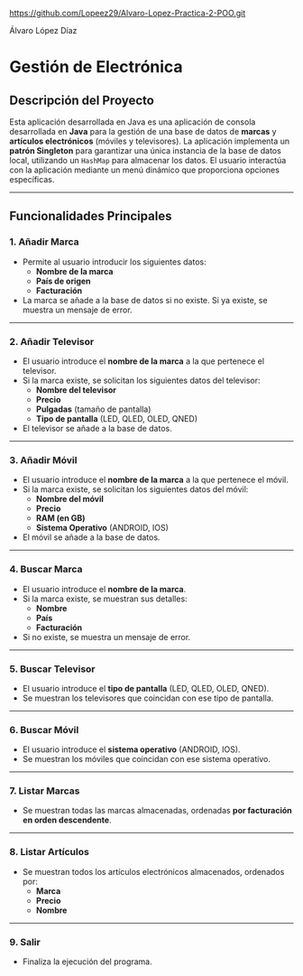 https://github.com/Lopeez29/Alvaro-Lopez-Practica-2-POO.git

Álvaro López Díaz

# **Gestión de Electrónica**

## **Descripción del Proyecto**
Esta aplicación desarrollada en Java es una aplicación de consola desarrollada en **Java** para la gestión de una base de datos de **marcas** y **artículos electrónicos** (móviles y televisores). La aplicación implementa un **patrón Singleton** para garantizar una única instancia de la base de datos local, utilizando un `HashMap` para almacenar los datos. El usuario interactúa con la aplicación mediante un menú dinámico que proporciona opciones específicas.

---

## **Funcionalidades Principales**

### **1. Añadir Marca**
- Permite al usuario introducir los siguientes datos:
    - **Nombre de la marca**
    - **País de origen**
    - **Facturación**
- La marca se añade a la base de datos si no existe. Si ya existe, se muestra un mensaje de error.

---

### **2. Añadir Televisor**
- El usuario introduce el **nombre de la marca** a la que pertenece el televisor.
- Si la marca existe, se solicitan los siguientes datos del televisor:
    - **Nombre del televisor**
    - **Precio**
    - **Pulgadas** (tamaño de pantalla)
    - **Tipo de pantalla** (LED, QLED, OLED, QNED)
- El televisor se añade a la base de datos.

---

### **3. Añadir Móvil**
- El usuario introduce el **nombre de la marca** a la que pertenece el móvil.
- Si la marca existe, se solicitan los siguientes datos del móvil:
    - **Nombre del móvil**
    - **Precio**
    - **RAM (en GB)**
    - **Sistema Operativo** (ANDROID, IOS)
- El móvil se añade a la base de datos.

---

### **4. Buscar Marca**
- El usuario introduce el **nombre de la marca**.
- Si la marca existe, se muestran sus detalles:
    - **Nombre**
    - **País**
    - **Facturación**
- Si no existe, se muestra un mensaje de error.

---

### **5. Buscar Televisor**
- El usuario introduce el **tipo de pantalla** (LED, QLED, OLED, QNED).
- Se muestran los televisores que coincidan con ese tipo de pantalla.

---

### **6. Buscar Móvil**
- El usuario introduce el **sistema operativo** (ANDROID, IOS).
- Se muestran los móviles que coincidan con ese sistema operativo.

---

### **7. Listar Marcas**
- Se muestran todas las marcas almacenadas, ordenadas **por facturación en orden descendente**.

---

### **8. Listar Artículos**
- Se muestran todos los artículos electrónicos almacenados, ordenados por:
    - **Marca**
    - **Precio**
    - **Nombre**

---

### **9. Salir**
- Finaliza la ejecución del programa.



